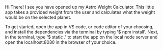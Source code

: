 Hi There!  I see you have opened up my Astro Weight Calculator.  This little app takes a provided weight from the user
and calculates what the weight would be on the selected planet.

To get started, open the app in VS code, or code editor of your choosing, and install the dependencies via the terminal by
typing '$ npm install'.  Next, in the terminal, type '$ static .' to start the app on the local node server and open the
localhost:8080 in the browser of your choice.
